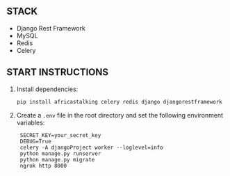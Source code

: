 ## STACK
* Django Rest Framework
* MySQL
* Redis
* Celery

## START INSTRUCTIONS
1. Install dependencies:
   ```bash
   pip install africastalking celery redis django djangorestframework django_celery_results dotenv django together
   ```
2. Create a `.env` file in the root directory and set the following environment variables:
   ```env
    SECRET_KEY=your_secret_key
    DEBUG=True
    celery -A djangoProject worker --loglevel=info
    python manage.py runserver 
    python manage.py migrate     
    ngrok http 8000
   ```